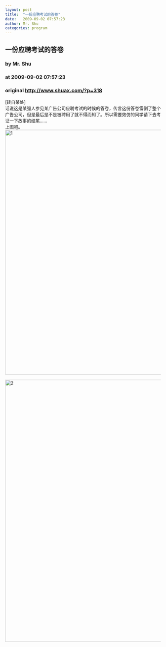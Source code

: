 ```yaml
---
layout: post
title:  "一份应聘考试的答卷"
date:   2009-09-02 07:57:23
author: Mr. Shu
categories: program
---
```


## 一份应聘考试的答卷
### by Mr. Shu
### at 2009-09-02 07:57:23
### original <http://www.shuax.com/?p=318>

<p>[转自某处]<br>
话说这是某强人参见某广告公司应聘考试的时候的答卷，传言这份答卷雷倒了整个广告公司，但是最后是不是被聘用了就不得而知了。所以需要效仿的同学请下去考证一下故事的结尾……<br>
上图吧。<br>
<img title="1" src="http://www.shuax.com/wp-content/uploads/2009/09/1.jpg" alt="1" width="600" height="789"><br>
<span></span><br>
<img title="2" src="http://www.shuax.com/wp-content/uploads/2009/09/2.jpg" alt="2" width="600" height="845"></p>